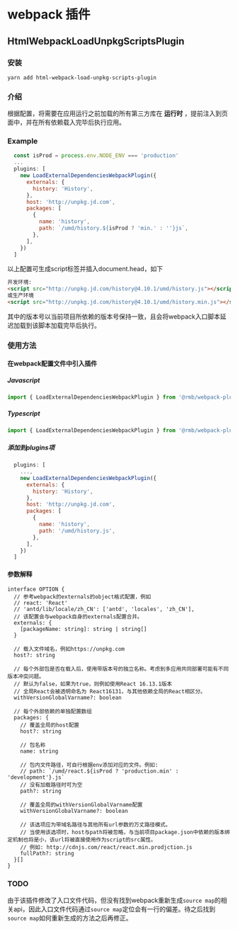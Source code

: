 # webpack 插件

## HtmlWebpackLoadUnpkgScriptsPlugin

### 安装

```
yarn add html-webpack-load-unpkg-scripts-plugin
```

### 介绍

根据配置，将需要在应用运行之前加载的所有第三方库在 **运行时** ，提前注入到页面中，并在所有依赖载入完毕后执行应用。

### Example

```javascript
  const isProd = process.env.NODE_ENV === 'production'
  ...
  plugins: [
    new LoadExternalDependenciesWebpackPlugin({
      externals: {
        history: 'History',
      },
      host: 'http://unpkg.jd.com',
      packages: [
        {
          name: 'history',
          path: `/umd/history.${isProd ? 'min.' : ''}js`,
        },
      ],
    })
  ]
```

以上配置可生成script标签并插入document.head，如下

```html
开发环境:
<script src="http://unpkg.jd.com/history@4.10.1/umd/history.js"></script>
或生产环境
<script src="http://unpkg.jd.com/history@4.10.1/umd/history.min.js"></script>
```

其中的版本号以当前项目所依赖的版本号保持一致，且会将webpack入口脚本延迟加载到该脚本加载完毕后执行。

### 使用方法

#### 在webpack配置文件中引入插件

##### Javascript

```javascript
import { LoadExternalDependenciesWebpackPlugin } from '@rmb/webpack-plugin'
```

##### Typescript

```typescript
import { LoadExternalDependenciesWebpackPlugin } from '@rmb/webpack-plugin/src/LoadExternalDependenciesWebpackPlugin'
```

##### 添加到plugins项

```javascript
  plugins: [
    ...,
    new LoadExternalDependenciesWebpackPlugin({
      externals: {
        history: 'History',
      },
      host: 'http://unpkg.jd.com',
      packages: [
        {
          name: 'history',
          path: '/umd/history.js',
        },
      ],
    })
  ]
```

#### 参数解释

```
interface OPTION {
  // 参考webpack的externals的object格式配置，例如
  // react: 'React'
  // 'antd/lib/locale/zh_CN': ['antd', 'locales', 'zh_CN'],
  // 该配置会与webpack自身的externals配置合并。
  externals: {
    [packageName: string]: string | string[]
  }

  // 载入文件域名，例如https://unpkg.com
  host?: string

  // 每个外部包是否在载入后，使用带版本号的独立名称。考虑到多应用共同部署可能有不同版本冲突问题。
  // 默认为false，如果为true，则例如使用React 16.13.1版本
  // 全局React会被透明命名为 React16131，与其他依赖全局的React相区分。
  withVersionGlobalVarname?: boolean

  // 每个外部依赖的单独配置数组
  packages: {
    // 覆盖全局的host配置
    host?: string

    // 包名称
    name: string

    // 包内文件路径，可自行根据env添加对应的文件。例如:
    // path: `/umd/react.${isProd ? 'production.min' : 'development'}.js`
    // 没有加载路径时可为空
    path?: string

    // 覆盖全局的withVersionGlobalVarname配置
    withVersionGlobalVarname?: boolean

    // 该选项应为带域名路径与其他所有url参数的万丈路径模式。
    // 当使用该选项时，host与path将被忽略，与当前项目package.json中依赖的版本绑定机制也将是小，该url将被直接使用作为script的src属性。
    // 例如: http://cdnjs.com/react/react.min.prodjction.js
    fullPath?: string
  }[]
}
```

### TODO

由于该插件修改了入口文件代码，但没有找到webpack重新生成`source map`的相关api，因此入口文件代码通过`source map`定位会有一行的偏差。待之后找到`source map`如何重新生成的方法之后再修正。

